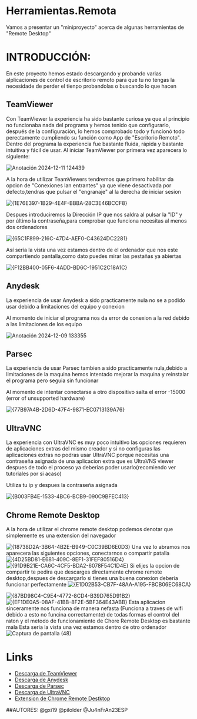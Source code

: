 # Herramientas.Remota
Vamos a presentar un "miniproyecto" acerca de algunas herramientas de "Remote Desktop" 
# INTRODUCCIÓN:
En este proyecto hemos estado descargando y probando varias alplicaciones de control de escritorio remoto para que tu no tengas la necesidade de perder el tienpo probandolas o buscando lo que hacen
## TeamViewer
Con TeamViewer la experiencia ha sido bastante curiosa ya que al principio no funcionaba nada del programa y hemos tenido que configurarlo, después de la configuración, lo hemos comprobado todo y funcionó todo perectamente cumpliendo su función como App de "Escritorio Remoto". Dentro del programa la experiencia fue bastante fluida, rápida y bastante intuitiva y fácil de usar.
 Al iniciar TeamViewer por primera vez aparecera lo siguiente:
 
![Anotación 2024-12-11 124439](https://github.com/user-attachments/assets/bfc221d7-e207-427f-b401-9ba676e5f251)

 A la hora de utilizar TeamViewers tendremos que primero habilitar da opcion de "Conexiones lan entrantes" ya que viene desactivada por defecto,tendras que pulsar el "engranaje" al la derecha de iniciar sesion
 
 ![{1E76E397-1B29-4E4F-BBBA-28C3E46BCCF8}](https://github.com/user-attachments/assets/7da372a8-112b-4def-838c-a8ac07016510)

 Despues introduciremos la Dirección IP que nos saldra al pulsar la "ID" y por último la contraseña,para comprobar que funciona necesitas al menos dos ordenadores
 
![{65C1F899-216C-47D4-AEF0-C43624DC2281}](https://github.com/user-attachments/assets/d124ca1a-31c2-415c-acdc-158ad01f2925)

 Así seria la vista una vez estamos dentro de el ordenador que nos este compartiendo pantalla,como dato puedes mirar las pestañas ya abiertas
 
![{F12BB400-05F6-4ADD-BD6C-1951C2C18A1C}](https://github.com/user-attachments/assets/4d97aae1-4382-4393-b992-703bc0e9320d)

## Anydesk
La experiencia de usar Anydesk a sido practicamente nula no se a podido usar debido a limitaciones del equipo y conexion

 Al momento de iniciar el programa nos da error de conexion a la red debido a las limitaciones de los equipo
 
![Anotación 2024-12-09 133355](https://github.com/user-attachments/assets/c81a1d36-3a10-4e18-a33f-bbc768b5e213)

## Parsec
La experiencia de usar Parsec tambien a sido practicamente nula,debido a limitaciones de la maquina hemos intentado mejorar la maquina y reinstalar el programa pero seguia sin funcionar

 Al momento de intentar conectarse a otro dispositivo salta el error -15000 (error of unsupported hardware)
 
![{77B97A4B-2D6D-47F4-9871-EC0713139A76}](https://github.com/user-attachments/assets/0a0849f5-dff5-44cd-802e-5ce0dd503219)

## UltraVNC
La experiencia con UltraVNC es muy poco intuitivo las opciones requieren de aplicaciones extras del mismo creador y si no configuras las aplicaciones extras no podras usar UltraVNC porque necesitas una contraseña asignada de una aplicacion extra que es UltraVNS viewer despues de todo el proceso ya deberias poder usarlo(recomiendo ver tutoriales por si acaso)

 Utiliza tu ip y despues la contraseña asignada
 
![{B003FB4E-1533-4BC6-BCB9-090C9BFEC413}](https://github.com/user-attachments/assets/22292d13-fb0d-4414-816a-e9cd93bf25ae)

## Chrome Remote Desktop

 A la hora de utilizar el chrome remote desktop podemos denotar que simplemente es una extension del navegador 
 
![{18738D2A-3B64-4B2E-B949-C0C39BD6E0D3}](https://github.com/user-attachments/assets/a5be3666-c83c-4701-b131-ec06143fa449)
 Una vez lo abramos nos aparecera las siguientes opciones, conectarnos o compartir patalla
![{4D25BD81-E681-409C-8EF1-31FEF80516D4}](https://github.com/user-attachments/assets/a5c53bb2-005e-4f5e-a033-571a1c61751c)
![{91D9B21E-CA6C-4CF5-BDA2-6078F54C1D4E}](https://github.com/user-attachments/assets/751408fd-8ea0-466f-a7c9-5804ce1348d2)
 Si elijes la opcion de compartir te pedira que descarges directamente chrome remote desktop,despues de descargarlo si tienes una buena conexion deberia funcionar perfectamente
![{E1D02B53-CB7F-48AA-A195-FBCB06EC68CA}](https://github.com/user-attachments/assets/fcb77976-4a63-45ea-8c00-c6634eed6bf8)

![{87BD98C4-C9E4-4772-8CD4-B39D765D91B2}](https://github.com/user-attachments/assets/f3114953-7145-410d-a629-255a25139f94)
![{EF1DE0A5-08AF-41BB-8F2E-5BF364E43ABB}](https://github.com/user-attachments/assets/39cc227c-0e55-46ed-a6ec-b2828a09788b)
 Esta aplicacion sinceramente nos funciona de manera nefasta (Funciona a traves de wifi debido a esto no funcina correctamente) de todas formas el control del raton y el metodo de funcionamiento de Chore Remote Desktop es bastante mala
 Esta seria la vista una vez estamos dentro de otro ordenador
![Captura de pantalla (48)](https://github.com/user-attachments/assets/029e6737-5b46-4b9a-89af-62e1668e9895)

# Links
- [Descarga de TeamViewer](https://www.teamviewer.com/es/?msockid=2bd74489b63161b5239051c3b7996091)          
- [Descarga de Anydesk](https://anydesk.com/en) 
- [Descarga de Parsec](https://parsec.app/)
- [Descarga de UltraVNC](https://uvnc.com/downloads/ultravnc.html)
- [Extension de Chrome Remote Destktop](https://chromewebstore.google.com/detail/chrome-remote-desktop/inomeogfingihgjfjlpeplalcfajhgai?)


##AUTORES:
@gxi19
@pilolder
@Ju4nFrAn23ESP
